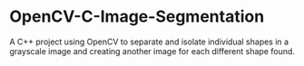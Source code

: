 # OpenCV-C-Image-Segmentation
A C++ project using OpenCV to separate and isolate individual shapes in a grayscale image and creating another image for each different shape found.
